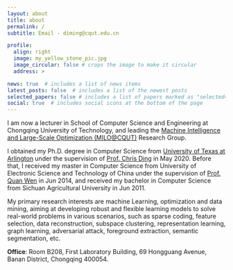 ```yaml
---
layout: about
title: about
permalink: /
subtitle: Email - diming@cqut.edu.cn

profile:
  align: right
  image: my_yellow_stone_pic.jpg
  image_circular: false # crops the image to make it circular
  address: >

news: true  # includes a list of news items
latest_posts: false  # includes a list of the newest posts
selected_papers: false # includes a list of papers marked as "selected={true}"
social: true  # includes social icons at the bottom of the page
---
```


I am now a lecturer in School of Computer Science and Engineering at Chongqing University of Technology, and leading the <a href="https://scholar.google.com/citations?user=NQRaX1oAAAAJ&hl=en">Machine Intelligence and Large-Scale Optimization (MILO@CQUT)</a> Research Group.

I obtained my Ph.D. degree in Computer Science from <a href="https://www.uta.edu/">University of Texas at Arlington</a> under the supervision of <a href="https://sds.cuhk.edu.cn/en/teacher/197">Prof. Chris Ding</a> in May 2020.
Before that, I received my master in Computer Science from University of Electronic Science and Technology of China under the supervision of <a href="https://faculty.uestc.edu.cn/wenquan/zh_CN/index.htm">Prof. Quan Wen</a> in Jun 2014, and received my bachelor in Computer Science from Sichuan Agricultural University in Jun 2011.

My primary research interests are machine Learning, optimization and data mining, aiming at developing robust and flexible learning models to solve real-world problems in various scenarios, such as sparse coding, feature selection, data reconstruction, subspace clustering, representation learning, graph learning, adversarial attack, foreground extraction, semantic segmentation, etc.

<b>Office</b>: Room B208, First Laboratory Building, 69 Hongguang Avenue, Banan District, Chongqing 400054.
